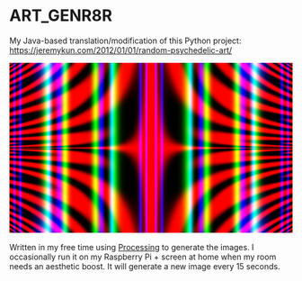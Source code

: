 # ART_GENR8R

My Java-based translation/modification of this Python project: https://jeremykun.com/2012/01/01/random-psychedelic-art/

![](examples/20172901_125548-0800.png)

Written in my free time using [Processing](https://processing.org/) to generate the images. I occasionally run it on my Raspberry Pi + screen at home when my room needs an aesthetic boost. It will generate a new image every 15 seconds.

